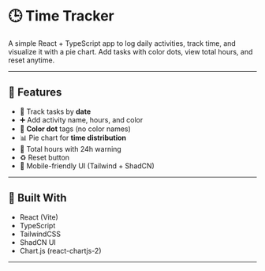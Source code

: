 # 🕒 Time Tracker

A simple React + TypeScript app to log daily activities, track time, and visualize it with a pie chart. Add tasks with color dots, view total hours, and reset anytime.

---

## 📌 Features

- 📅 Track tasks by **date**
- ➕ Add activity name, hours, and color
- 🎨 **Color dot** tags (no color names)
- 📊 Pie chart for **time distribution**
- 🧮 Total hours with 24h warning
- ♻️ Reset button
- 📱 Mobile-friendly UI (Tailwind + ShadCN)

---

## 🧠 Built With

- React (Vite)
- TypeScript
- TailwindCSS
- ShadCN UI
- Chart.js (react-chartjs-2)

---




